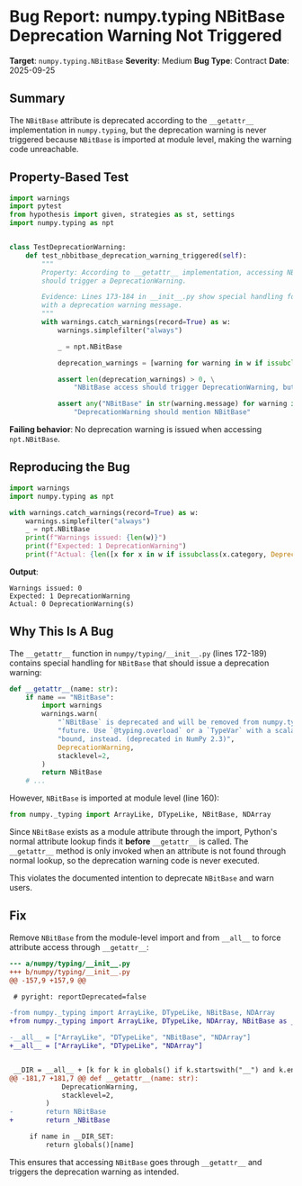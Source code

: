 # Bug Report: numpy.typing NBitBase Deprecation Warning Not Triggered

**Target**: `numpy.typing.NBitBase`
**Severity**: Medium
**Bug Type**: Contract
**Date**: 2025-09-25

## Summary

The `NBitBase` attribute is deprecated according to the `__getattr__` implementation in `numpy.typing`, but the deprecation warning is never triggered because `NBitBase` is imported at module level, making the warning code unreachable.

## Property-Based Test

```python
import warnings
import pytest
from hypothesis import given, strategies as st, settings
import numpy.typing as npt


class TestDeprecationWarning:
    def test_nbbitbase_deprecation_warning_triggered(self):
        """
        Property: According to __getattr__ implementation, accessing NBitBase
        should trigger a DeprecationWarning.

        Evidence: Lines 173-184 in __init__.py show special handling for NBitBase
        with a deprecation warning message.
        """
        with warnings.catch_warnings(record=True) as w:
            warnings.simplefilter("always")

            _ = npt.NBitBase

            deprecation_warnings = [warning for warning in w if issubclass(warning.category, DeprecationWarning)]

            assert len(deprecation_warnings) > 0, \
                "NBitBase access should trigger DeprecationWarning, but none was issued"

            assert any("NBitBase" in str(warning.message) for warning in deprecation_warnings), \
                "DeprecationWarning should mention NBitBase"
```

**Failing behavior**: No deprecation warning is issued when accessing `npt.NBitBase`.

## Reproducing the Bug

```python
import warnings
import numpy.typing as npt

with warnings.catch_warnings(record=True) as w:
    warnings.simplefilter("always")
    _ = npt.NBitBase
    print(f"Warnings issued: {len(w)}")
    print(f"Expected: 1 DeprecationWarning")
    print(f"Actual: {len([x for x in w if issubclass(x.category, DeprecationWarning)])} DeprecationWarning(s)")
```

**Output**:
```
Warnings issued: 0
Expected: 1 DeprecationWarning
Actual: 0 DeprecationWarning(s)
```

## Why This Is A Bug

The `__getattr__` function in `numpy/typing/__init__.py` (lines 172-189) contains special handling for `NBitBase` that should issue a deprecation warning:

```python
def __getattr__(name: str):
    if name == "NBitBase":
        import warnings
        warnings.warn(
            "`NBitBase` is deprecated and will be removed from numpy.typing in the "
            "future. Use `@typing.overload` or a `TypeVar` with a scalar-type as upper "
            "bound, instead. (deprecated in NumPy 2.3)",
            DeprecationWarning,
            stacklevel=2,
        )
        return NBitBase
    # ...
```

However, `NBitBase` is imported at module level (line 160):
```python
from numpy._typing import ArrayLike, DTypeLike, NBitBase, NDArray
```

Since `NBitBase` exists as a module attribute through the import, Python's normal attribute lookup finds it **before** `__getattr__` is called. The `__getattr__` method is only invoked when an attribute is not found through normal lookup, so the deprecation warning code is never executed.

This violates the documented intention to deprecate `NBitBase` and warn users.

## Fix

Remove `NBitBase` from the module-level import and from `__all__` to force attribute access through `__getattr__`:

```diff
--- a/numpy/typing/__init__.py
+++ b/numpy/typing/__init__.py
@@ -157,9 +157,9 @@

 # pyright: reportDeprecated=false

-from numpy._typing import ArrayLike, DTypeLike, NBitBase, NDArray
+from numpy._typing import ArrayLike, DTypeLike, NDArray, NBitBase as _NBitBase

-__all__ = ["ArrayLike", "DTypeLike", "NBitBase", "NDArray"]
+__all__ = ["ArrayLike", "DTypeLike", "NDArray"]


 __DIR = __all__ + [k for k in globals() if k.startswith("__") and k.endswith("__")]
@@ -181,7 +181,7 @@ def __getattr__(name: str):
             DeprecationWarning,
             stacklevel=2,
         )
-        return NBitBase
+        return _NBitBase

     if name in __DIR_SET:
         return globals()[name]
```

This ensures that accessing `NBitBase` goes through `__getattr__` and triggers the deprecation warning as intended.
